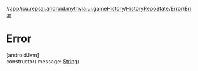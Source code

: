 //[app](../../../../index.md)/[icu.repsaj.android.mytrivia.ui.gameHistory](../../index.md)/[HistoryRepoState](../index.md)/[Error](index.md)/[Error](-error.md)

# Error

[androidJvm]\
constructor(
message: [String](https://kotlinlang.org/api/latest/jvm/stdlib/kotlin/-string/index.html))
